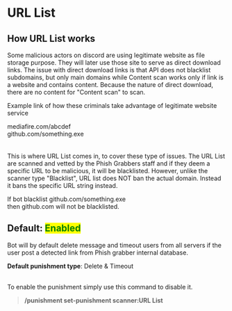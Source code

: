 # URL List

## How URL List works

Some malicious actors on discord are using legitimate website as file storage purpose. They will later use those site to serve as direct download links. The issue with direct download links is that API does not blacklist subdomains, but only main domains while Content scan works only if link is a website and contains content. Because the nature of direct download, there are no content for "Content scan" to scan.&#x20;

Example link of how these criminals take advantage of legitimate website service

mediafire.com/abcdef\
github.com/something.exe\
\
\
This is where URL List comes in, to cover these type of issues. The URL List are scanned and vetted by the Phish Grabbers staff and if they deem a specific URL to be malicious, it will be blacklisted. However, unlike the scanner type "Blacklist", URL list does NOT ban the actual domain. Instead it bans the specific URL string instead.&#x20;

If bot blacklist github.com/something.exe\
then github.com will not be blacklisted.

## Default: <mark style="color:green;">Enabled</mark>

Bot will by default delete message and timeout users from all servers if the user post a detected link from Phish grabber internal database.&#x20;

**Default punishment type**: Delete & Timeout

\
To enable the punishment simply use this command to disable it.

> **/punishment set-punishment scanner:URL List**
